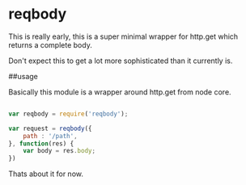 # reqbody
This is really early, this is a super minimal wrapper for http.get which returns a complete body.

Don't expect this to get a lot more sophisticated than it currently is.

##usage

Basically this module is a wrapper around http.get from node core.

```javascript

var reqbody = require('reqbody');

var request = reqbody({
	path : '/path',
}, function(res) {
	var body = res.body;
})

```

Thats about it for now.